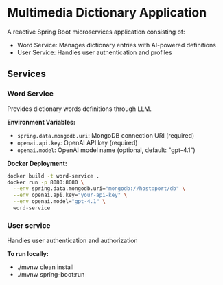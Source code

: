 # Multimedia Dictionary Application

A reactive Spring Boot microservices application consisting of:
- Word Service: Manages dictionary entries with AI-powered definitions
- User Service: Handles user authentication and profiles

## Services

### Word Service

Provides dictionary words definitions through LLM.

**Environment Variables:**
- `spring.data.mongodb.uri`: MongoDB connection URI (required)
- `openai.api.key`: OpenAI API key (required)
- `openai.model`: OpenAI model name (optional, default: "gpt-4.1")

**Docker Deployment:**
```bash
docker build -t word-service .
docker run -p 8080:8080 \
  --env spring.data.mongodb.uri="mongodb://host:port/db" \
  --env openai.api.key="your-api-key" \
  --env openai.model="gpt-4.1" \
  word-service
```

### User service

Handles user authentication and authorization

**To run locally:**
- ./mvnw clean install
- ./mvnw spring-boot:run
